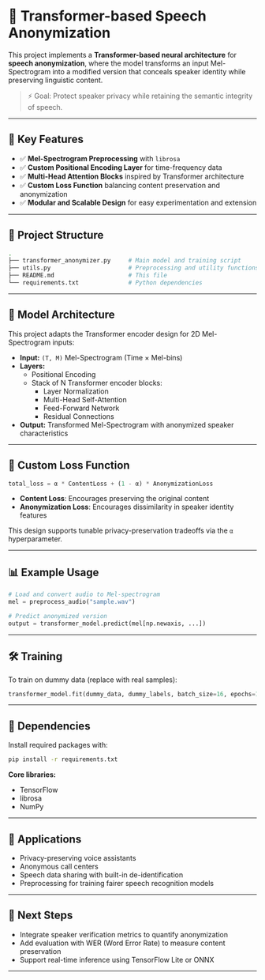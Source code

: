 
# 🎤 Transformer-based Speech Anonymization

This project implements a **Transformer-based neural architecture** for **speech anonymization**, where the model transforms an input Mel-Spectrogram into a modified version that conceals speaker identity while preserving linguistic content.

> ⚡ Goal: Protect speaker privacy while retaining the semantic integrity of speech.

---

## 🚀 Key Features

- ✅ **Mel-Spectrogram Preprocessing** with `librosa`
- ✅ **Custom Positional Encoding Layer** for time-frequency data
- ✅ **Multi-Head Attention Blocks** inspired by Transformer architecture
- ✅ **Custom Loss Function** balancing content preservation and anonymization
- ✅ **Modular and Scalable Design** for easy experimentation and extension

---

## 📁 Project Structure

```bash
.
├── transformer_anonymizer.py     # Main model and training script
├── utils.py                      # Preprocessing and utility functions
├── README.md                     # This file
└── requirements.txt              # Python dependencies
```

---

## 🧠 Model Architecture

This project adapts the Transformer encoder design for 2D Mel-Spectrogram inputs:

- **Input:** `(T, M)` Mel-Spectrogram (Time × Mel-bins)
- **Layers:**
  - Positional Encoding
  - Stack of N Transformer encoder blocks:
    - Layer Normalization
    - Multi-Head Self-Attention
    - Feed-Forward Network
    - Residual Connections
- **Output:** Transformed Mel-Spectrogram with anonymized speaker characteristics

---

## 🧪 Custom Loss Function

```python
total_loss = α * ContentLoss + (1 - α) * AnonymizationLoss
```

- **Content Loss**: Encourages preserving the original content
- **Anonymization Loss**: Encourages dissimilarity in speaker identity features

This design supports tunable privacy-preservation tradeoffs via the `α` hyperparameter.

---

## 📊 Example Usage

```python
# Load and convert audio to Mel-spectrogram
mel = preprocess_audio("sample.wav")

# Predict anonymized version
output = transformer_model.predict(mel[np.newaxis, ...])
```

---

## 🛠️ Training

To train on dummy data (replace with real samples):

```python
transformer_model.fit(dummy_data, dummy_labels, batch_size=16, epochs=10)
```

---

## 🧰 Dependencies

Install required packages with:

```bash
pip install -r requirements.txt
```

**Core libraries:**
- TensorFlow
- librosa
- NumPy

---

## 🎯 Applications

- Privacy-preserving voice assistants
- Anonymous call centers
- Speech data sharing with built-in de-identification
- Preprocessing for training fairer speech recognition models

---

## 📌 Next Steps

- Integrate speaker verification metrics to quantify anonymization
- Add evaluation with WER (Word Error Rate) to measure content preservation
- Support real-time inference using TensorFlow Lite or ONNX

---
